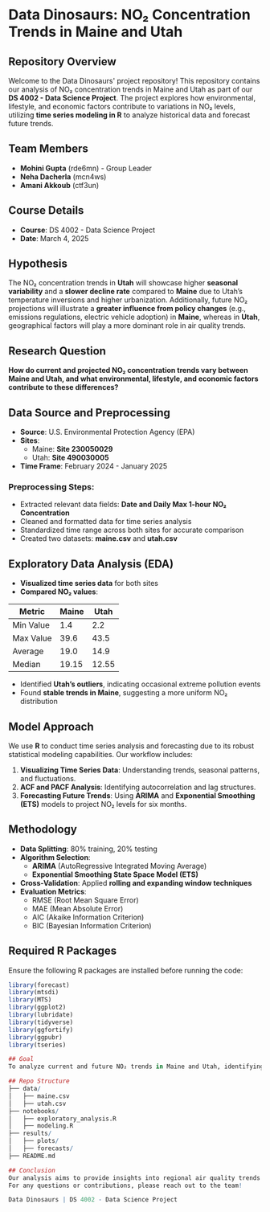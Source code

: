 # Data Dinosaurs: NO₂ Concentration Trends in Maine and Utah

## Repository Overview
Welcome to the Data Dinosaurs' project repository! This repository contains our analysis of NO₂ concentration trends in Maine and Utah as part of our **DS 4002 - Data Science Project**. The project explores how environmental, lifestyle, and economic factors contribute to variations in NO₂ levels, utilizing **time series modeling in R** to analyze historical data and forecast future trends.

## Team Members
- **Mohini Gupta** (rde6mn) - Group Leader  
- **Neha Dacherla** (mcn4ws)  
- **Amani Akkoub** (ctf3un)  

## Course Details
- **Course**: DS 4002 - Data Science Project  
- **Date**: March 4, 2025  

## Hypothesis
The NO₂ concentration trends in **Utah** will showcase higher **seasonal variability** and a **slower decline rate** compared to **Maine** due to Utah’s temperature inversions and higher urbanization. Additionally, future NO₂ projections will illustrate a **greater influence from policy changes** (e.g., emissions regulations, electric vehicle adoption) in **Maine**, whereas in **Utah**, geographical factors will play a more dominant role in air quality trends.

## Research Question
**How do current and projected NO₂ concentration trends vary between Maine and Utah, and what environmental, lifestyle, and economic factors contribute to these differences?**

## Data Source and Preprocessing
- **Source**: U.S. Environmental Protection Agency (EPA)  
- **Sites**:  
  - Maine: **Site 230050029**  
  - Utah: **Site 490030005**  
- **Time Frame**: February 2024 - January 2025  

### Preprocessing Steps:
- Extracted relevant data fields: **Date and Daily Max 1-hour NO₂ Concentration**  
- Cleaned and formatted data for time series analysis  
- Standardized time range across both sites for accurate comparison  
- Created two datasets: **maine.csv** and **utah.csv**  

## Exploratory Data Analysis (EDA)
- **Visualized time series data** for both sites  
- **Compared NO₂ values**:  

| Metric  | Maine | Utah  |
|---------|-------|-------|
| Min Value | 1.4 | 2.2 |
| Max Value | 39.6 | 43.5 |
| Average | 19.0 | 14.9 |
| Median | 19.15 | 12.55 |

- Identified **Utah’s outliers**, indicating occasional extreme pollution events  
- Found **stable trends in Maine**, suggesting a more uniform NO₂ distribution  

## Model Approach
We use **R** to conduct time series analysis and forecasting due to its robust statistical modeling capabilities. Our workflow includes:

1. **Visualizing Time Series Data**: Understanding trends, seasonal patterns, and fluctuations.  
2. **ACF and PACF Analysis**: Identifying autocorrelation and lag structures.  
3. **Forecasting Future Trends**: Using **ARIMA** and **Exponential Smoothing (ETS)** models to project NO₂ levels for six months.  

## Methodology
- **Data Splitting**: 80% training, 20% testing  
- **Algorithm Selection**:  
  - **ARIMA** (AutoRegressive Integrated Moving Average)  
  - **Exponential Smoothing State Space Model (ETS)**  
- **Cross-Validation**: Applied **rolling and expanding window techniques**  
- **Evaluation Metrics**:  
  - RMSE (Root Mean Square Error)  
  - MAE (Mean Absolute Error)  
  - AIC (Akaike Information Criterion)  
  - BIC (Bayesian Information Criterion)  

## Required R Packages
Ensure the following R packages are installed before running the code:

```r
library(forecast)
library(mtsdi)
library(MTS)
library(ggplot2)
library(lubridate)
library(tidyverse)
library(ggfortify)
library(ggpubr)
library(tseries)

## Goal
To analyze current and future NO₂ trends in Maine and Utah, identifying significant differences and their potential environmental, economic, and policy-driven causes.

## Repo Structure
├── data/
│   ├── maine.csv
│   ├── utah.csv
├── notebooks/
│   ├── exploratory_analysis.R
│   ├── modeling.R
├── results/
│   ├── plots/
│   ├── forecasts/
├── README.md

## Conclusion
Our analysis aims to provide insights into regional air quality trends and their broader implications. By comparing Maine and Utah, we hope to highlight the interplay between policy, geography, and lifestyle in shaping NO₂ levels.
For any questions or contributions, please reach out to the team!

Data Dinosaurs | DS 4002 - Data Science Project
